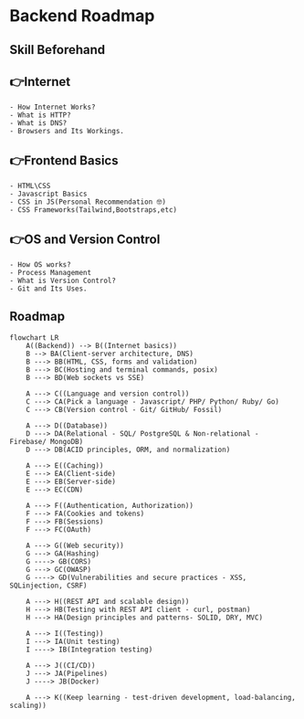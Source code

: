 # Backend Roadmap
## Skill Beforehand
## 👉Internet
    - How Internet Works?
    - What is HTTP?
    - What is DNS?
    - Browsers and Its Workings.
## 👉Frontend Basics
    - HTML\CSS
    - Javascript Basics
    - CSS in JS(Personal Recommendation 🤓)
    - CSS Frameworks(Tailwind,Bootstraps,etc)
## 👉OS and Version Control
    - How OS works?
    - Process Management
    - What is Version Control?
    - Git and Its Uses.

## Roadmap

```mermaid
flowchart LR
    A((Backend)) --> B((Internet basics))
    B --> BA(Client-server architecture, DNS)
    B ---> BB(HTML, CSS, forms and validation)
    B ---> BC(Hosting and terminal commands, posix)
    B ---> BD(Web sockets vs SSE)

    A ---> C((Language and version control))
    C ---> CA(Pick a language - Javascript/ PHP/ Python/ Ruby/ Go)
    C ---> CB(Version control - Git/ GitHub/ Fossil)

    A ---> D((Database))
    D ---> DA(Relational - SQL/ PostgreSQL & Non-relational - Firebase/ MongoDB)
    D ---> DB(ACID principles, ORM, and normalization)

    A ---> E((Caching))
    E ---> EA(Client-side)
    E ---> EB(Server-side)
    E ---> EC(CDN)

    A ---> F((Authentication, Authorization))
    F ---> FA(Cookies and tokens)
    F ---> FB(Sessions)
    F ---> FC(OAuth)

    A ---> G((Web security))               
    G ---> GA(Hashing)
    G ----> GB(CORS)
    G ---> GC(OWASP)
    G ----> GD(Vulnerabilities and secure practices - XSS, SQLinjection, CSRF)

    A ---> H((REST API and scalable design))
    H ---> HB(Testing with REST API client - curl, postman)
    H ---> HA(Design principles and patterns- SOLID, DRY, MVC)    
    
    A ---> I((Testing))
    I ---> IA(Unit testing)
    I ----> IB(Integration testing)

    A ---> J((CI/CD))
    J ---> JA(Pipelines)
    J ----> JB(Docker)

    A ---> K((Keep learning - test-driven development, load-balancing, scaling))

```

